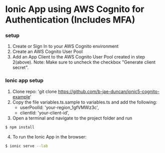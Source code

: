 # Ionic App using AWS Cognito for Authentication (Includes MFA)

### setup

1. Create or Sign In to your AWS Cognito environment
2. Create an AWS Cognito User Pool
3. Add an App Client to the AWS Cognito User Pool created in step 2(above). Note: Make sure to uncheck the checkbox "Generate client secret".

### Ionic app setup
1. Clone repo: 'git clone https://github.com/b-jae-duncan/ionic5-cognito-example'
2. Copy the file variables.ts.sample to variables.ts and add the following: 
   * userPoolId: 'your-region_1gfVMWz3c',
   * clientId: 'your-client-id',
3. Open a terminal and navigate to the project folder and run
```bash
$ npm install
```
4. To run the Ionic App in the browser:

```bash
$ ionic serve --lab
```

